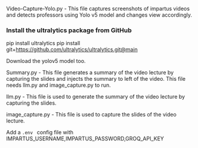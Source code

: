 Video-Capture-Yolo.py - This file captures screenshots of impartus videos and detects professors using Yolo v5 model and changes view accordingly.

### Install the ultralytics package from GitHub

pip install ultralytics
pip install git+https://github.com/ultralytics/ultralytics.git@main

Download the yolov5 model too.

Summary.py - This file generates a summary of the video lecture by capturing the slides and injects the summary to left of the video.
This file needs llm.py and image_capture.py to run.

llm.py - This file is used to generate the summary of the video lecture by capturing the slides.

image_capture.py - This file is used to capture the slides of the video lecture.

Add a `.env ` config file with IMPARTUS_USERNAME,IMPARTUS_PASSWORD,GROQ_API_KEY
